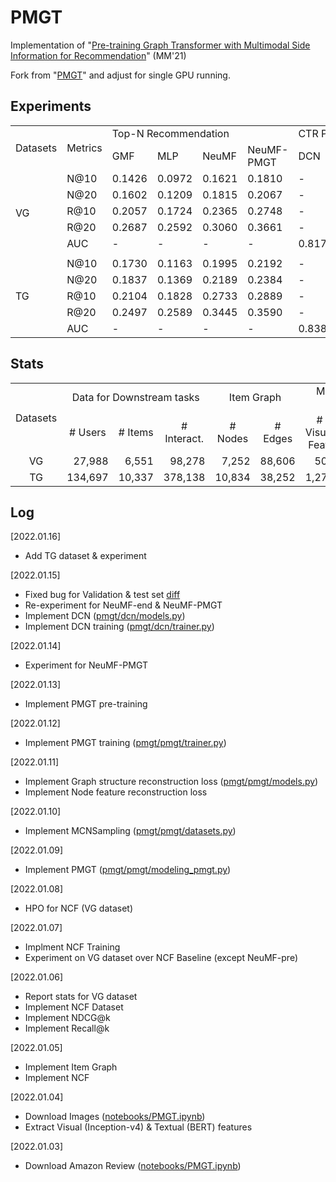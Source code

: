 # PMGT

Implementation of "[Pre-training Graph Transformer with Multimodal Side Information for Recommendation](https://arxiv.org/abs/2010.12284)" (MM'21)

Fork from "[PMGT](https://github.com/uoo723/PMGT)" and adjust for single GPU running.

## Experiments

<table>
  <tr>
    <td rowspan="2">Datasets</td>
    <td rowspan="2">Metrics</td>
    <td colspan="4">Top-N Recommendation</td>
    <td colspan="2">CTR Prediction</td>
  </tr>
  <tr>
    <td>GMF</td>
    <td>MLP</td>
    <td>NeuMF</td>
    <td>NeuMF-PMGT</td>
    <td>DCN</td>
    <td>DCN-PMGT</td>
  </tr>
  <tr>
    <td rowspan="7">VG</td>
  </tr>
  <tr>
    <td>N@10</td>
    <td>0.1426</td>
    <td>0.0972</td>
    <td>0.1621</td>
    <td>0.1810</td>
    <td>-</td>
    <td>-</td>
  </tr>
  <tr>
    <td>N@20</td>
    <td>0.1602</td>
    <td>0.1209</td>
    <td>0.1815</td>
    <td>0.2067</td>
    <td>-</td>
    <td>-</td>
  </tr>
  <tr>
    <td>R@10</td>
    <td>0.2057</td>
    <td>0.1724</td>
    <td>0.2365</td>
    <td>0.2748</td>
    <td>-</td>
    <td>-</td>
  </tr>
  <tr>
    <td>R@20</td>
    <td>0.2687</td>
    <td>0.2592</td>
    <td>0.3060</td>
    <td>0.3661</td>
    <td>-</td>
    <td>-</td>
  </tr>
  <tr>
    <td>AUC</td>
    <td>-</td>
    <td>-</td>
    <td>-</td>
    <td>-</td>
    <td>0.8178</td>
    <td>0.8667</td>
  </tr>
  <tr>
    <td></td>
    <td></td>
    <td></td>
    <td></td>
    <td></td>
    <td></td>
    <td></td>
  </tr>
  <tr>
    <td rowspan="6">TG</td>
  </tr>
  <tr>
    <td>N@10</td>
    <td>0.1730</td>
    <td>0.1163</td>
    <td>0.1995</td>
    <td>0.2192</td>
    <td>-</td>
    <td>-</td>
  </tr>
  <tr>
    <td>N@20</td>
    <td>0.1837</td>
    <td>0.1369</td>
    <td>0.2189</td>
    <td>0.2384</td>
    <td>-</td>
    <td>-</td>
  </tr>
  <tr>
    <td>R@10</td>
    <td>0.2104</td>
    <td>0.1828</td>
    <td>0.2733</td>
    <td>0.2889</td>
    <td>-</td>
    <td>-</td>
  </tr>
  <tr>
    <td>R@20</td>
    <td>0.2497</td>
    <td>0.2589</td>
    <td>0.3445</td>
    <td>0.3590</td>
    <td>-</td>
    <td>-</td>
  </tr>
  <tr>
    <td>AUC</td>
    <td>-</td>
    <td>-</td>
    <td>-</td>
    <td>-</td>
    <td>0.8387</td>
    <td>0.8486</td>
  </tr>
</table>

## Stats

<table>
  <tr>
    <td rowspan="2" style="text-align:center">Datasets</td>
    <td colspan="3" style="text-align:center">Data for Downstream tasks</td>
    <td colspan="2" style="text-align:center">Item Graph</td>
    <td colspan="2" style="text-align:center">Multimodal Feat.</td>
  </tr>
  <tr>
    <td style="text-align:center"># Users</td>
    <td style="text-align:center" ># Items</td>
    <td style="text-align:center"># Interact.</td>
    <td style="text-align:center"># Nodes</td>
    <td style="text-align:center"># Edges</td>
    <td style="text-align:center"># Visual Feat.</td>
    <td style="text-align:center"># Textual Feat.</td>
  </tr>
  <tr>
    <td style="text-align:center">VG</td>
    <td style="text-align:right">27,988</td>
    <td style="text-align:right">6,551</td>
    <td style="text-align:right">98,278</td>
    <td style="text-align:right">7,252</td>
    <td style="text-align:right">88,606</td>
    <td style="text-align:right">502</td>
    <td style="text-align:right">7,252</td>
  </tr>
  <tr>
    <td style="text-align:center">TG</td>
    <td style="text-align:right">134,697</td>
    <td style="text-align:right">10,337</td>
    <td style="text-align:right">378,138</td>
    <td style="text-align:right">10,834</td>
    <td style="text-align:right">38,252</td>
    <td style="text-align:right">1,279</td>
    <td style="text-align:right">10,834</td>
  </tr>
</table>

## Log

[2022.01.16]  
  - Add TG dataset & experiment

[2022.01.15]  
  - Fixed bug for Validation & test set [diff](https://github.com/uoo723/PMGT/commit/3f55ba1715d9ba74790ed5d2b7bffcf45b50ddb1)  
  - Re-experiment for NeuMF-end & NeuMF-PMGT
  - Implement DCN ([pmgt/dcn/models.py](pmgt/dcn/models.py))
  - Implement DCN training ([pmgt/dcn/trainer.py](pmgt/dcn/trainer.py))

[2022.01.14]  
  - Experiment for NeuMF-PMGT  

[2022.01.13]  
  - Implement PMGT pre-training  

[2022.01.12]  
  - Implement PMGT training ([pmgt/pmgt/trainer.py](pmgt/pmgt/trainer.py))  

[2022.01.11]  
 - Implement Graph structure reconstruction loss ([pmgt/pmgt/models.py](pmgt/pmgt/models.py))  
 - Implement Node feature reconstruction loss  

[2022.01.10]  
 - Implement MCNSampling ([pmgt/pmgt/datasets.py](pmgt/pmgt/datasets.py))  

[2022.01.09]  
 - Implement PMGT ([pmgt/pmgt/modeling_pmgt.py](pmgt/pmgt/modeling_pmgt.py))  

[2022.01.08]  
 - HPO for NCF (VG dataset)  

[2022.01.07]  
 - Implment NCF Training  
 - Experiment on VG dataset over NCF Baseline (except NeuMF-pre)

[2022.01.06]  
 - Report stats for VG dataset  
 - Implement NCF Dataset  
 - Implement NDCG@k  
 - Implement Recall@k 

[2022.01.05]  
 - Implement Item Graph  
 - Implement NCF

[2022.01.04]  
 - Download Images ([notebooks/PMGT.ipynb](notebooks/PMGT.ipynb))  
 - Extract Visual (Inception-v4) & Textual (BERT) features

[2022.01.03]  
 - Download Amazon Review ([notebooks/PMGT.ipynb](notebooks/PMGT.ipynb))
